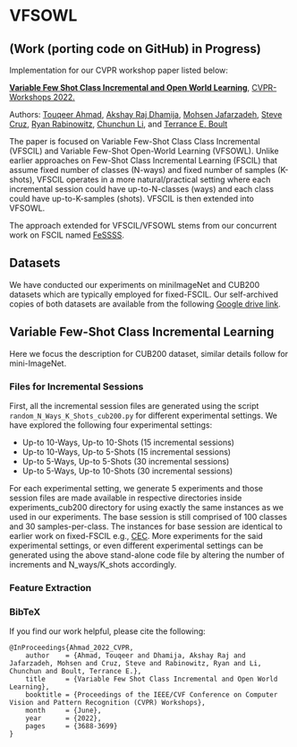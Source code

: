 # VFSOWL

## (Work (porting code on GitHub) in Progress)

Implementation for our CVPR workshop paper listed below:  

**[Variable Few Shot Class Incremental and Open World Learning](https://openaccess.thecvf.com/content/CVPR2022W/CLVision/html/Ahmad_Variable_Few_Shot_Class_Incremental_and_Open_World_Learning_CVPRW_2022_paper.html)**, [CVPR-Workshops 2022.](https://cvpr2022.thecvf.com/)

Authors: [Touqeer Ahmad](https://sites.google.com/site/touqeerahmadsite/Touqeer?authuser=0), [Akshay Raj Dhamija](https://akshay-raj-dhamija.github.io/), [Mohsen Jafarzadeh](http://www.mohsen-jafarzadeh.com/index.php), [Steve Cruz](https://scholar.google.com/citations?user=_zl-yoMAAAAJ&hl=en), [Ryan Rabinowitz](https://scholar.google.com/citations?hl=en&user=w-3eXsMAAAAJ), [Chunchun Li](https://scholar.google.com/citations?user=xPJiRT0AAAAJ&hl=en), and [Terrance E. Boult](https://vast.uccs.edu/~tboult/) 

The paper is focused on Variable Few-Shot Class Class Incremental (VFSCIL) and Variable Few-Shot Open-World Learning (VFSOWL). Unlike earlier approaches on Few-Shot Class Incremental Learning (FSCIL) that assume fixed number of classes (N-ways) and fixed number of samples (K-shots), VFSCIL operates in a more natural/practical setting where each incremental session could have up-to-N-classes (ways) and each class could have up-to-K-samples (shots). VFSCIL is then extended into VFSOWL.

The approach extended for VFSCIL/VFSOWL stems from our concurrent work on FSCIL named [FeSSSS](https://github.com/TouqeerAhmad/FeSSSS).

## Datasets
We have conducted our experiments on miniImageNet and CUB200 datasets which are typically employed for fixed-FSCIL. Our self-archived copies of both datasets are available from the following [Google drive link](https://drive.google.com/drive/folders/1aDz6m1CkDsUdnvvHNFWJVks4s6mAUvsE?usp=sharing). 

## Variable Few-Shot Class Incremental Learning
Here we focus the description for CUB200 dataset, similar details follow for mini-ImageNet. 

### Files for Incremental Sessions
First, all the incremental session files are generated using the script ```random_N_Ways_K_Shots_cub200.py``` for different experimental settings. We have explored the following four experimental settings: 

* Up-to 10-Ways, Up-to 10-Shots (15 incremental sessions)
* Up-to 10-Ways, Up-to 5-Shots (15 incremental sessions)
* Up-to 5-Ways, Up-to 5-Shots (30 incremental sessions)
* Up-to 5-Ways, Up-to 10-Shots (30 incremental sessions)

For each experimental setting, we generate 5 experiments and those session files are made available in respective directories inside experiments_cub200 directory for using exactly the same instances as we used in our experiments. The base session is still comprised of 100 classes and 30 samples-per-class. The instances for base session are identical to earlier work on fixed-FSCIL e.g., [CEC](https://github.com/icoz69/CEC-CVPR2021). More experiments for the said experimental settings, or even different experimental settings can be generated using the above stand-alone code file by altering the number of increments and N_ways/K_shots accordingly.       

### Feature Extraction




### BibTeX
If you find our work helpful, please cite the following:

```
@InProceedings{Ahmad_2022_CVPR,
    author    = {Ahmad, Touqeer and Dhamija, Akshay Raj and Jafarzadeh, Mohsen and Cruz, Steve and Rabinowitz, Ryan and Li, Chunchun and Boult, Terrance E.},
    title     = {Variable Few Shot Class Incremental and Open World Learning},
    booktitle = {Proceedings of the IEEE/CVF Conference on Computer Vision and Pattern Recognition (CVPR) Workshops},
    month     = {June},
    year      = {2022},
    pages     = {3688-3699}
}
``` 
